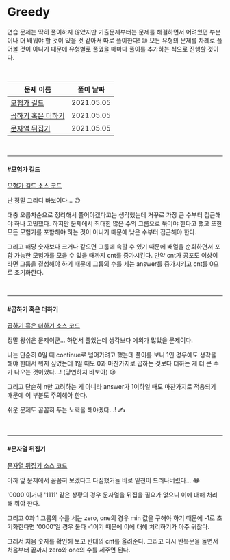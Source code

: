 # Greedy

연습 문제는 딱히 풀이하지 않았지만 기출문제부터는 문제를 해결하면서 어려웠던 부분이나 더 배워야 할 것이 있을 것 같아서 따로 풀이한다! 😉 모든 유형의 문제를 차례로 풀어볼 것이 아니기 때문에 유형별로 풀었을 때마다 풀이를 추가하는 식으로 진행할 것이다. 

<br>

| 문제 이름                                 | 풀이 날짜  |
| ----------------------------------------- | ---------- |
| [모험가 길드](#모험가-길드)               | 2021.05.05 |
| [곱하기 혹은 더하기](#곱하기-혹은-더하기) | 2021.05.05 |
| [문자열 뒤집기](#문자열-뒤집기)           | 2021.05.05 |

<br>

<hr>

#### #모험가 길드

[모험가 길드 소스 코드](https://github.com/hjyeon-n/java-for-coding-test/blob/master/Greedy/hjyeon-n/%EA%B8%B0%EC%B6%9C%20%EB%AC%B8%EC%A0%9C/%EB%AA%A8%ED%97%98%EA%B0%80%20%EA%B8%B8%EB%93%9C.java)

난 정말 그리디 바보이다... 😥

대충 오름차순으로 정리해서 풀어야겠다고는 생각했는데 거꾸로 가장 큰 수부터 접근해야 하나 고민했다. 하지만 문제에서 최대한 많은 수의 그룹으로 묶어야 한다고 했고 또한 모든 모험가를 포함해야 하는 것이 아니기 때문에 낮은 수부터 접근해야 한다.

그리고 해당 숫자보다 크거나 같으면 그룹에 속할 수 있기 때문에 배열을 순회하면서 포함 가능한 모험가를 모을 수 있을 때까지 cnt를 증가시킨다. 만약 cnt가 공포도 이상이라면 그룹을 결성해야 하기 때문에 그룹의 수를 세는 answer를 증가시키고 cnt를 0으로 초기화한다.

<br>

<hr>

#### #곱하기 혹은 더하기

[곱하기 혹은 더하기 소스 코드](https://github.com/hjyeon-n/java-for-coding-test/blob/master/Greedy/hjyeon-n/%EA%B8%B0%EC%B6%9C%20%EB%AC%B8%EC%A0%9C/%EA%B3%B1%ED%95%98%EA%B8%B0%20%ED%98%B9%EC%9D%80%20%EB%8D%94%ED%95%98%EA%B8%B0.java)

정말 왕쉬운 문제이군... 하면서 풀었는데 생각보다 예외가 많았을 문제이다.

나는 단순히 0일 때 continue로 넘어가려고 했는데 풀이를 보니 1인 경우에도 생각을 해야 한대서 뭐지 싶었는데 1일 때도 0과 마찬가지로 곱하는 것보다 더하는 게 더 큰 수가 나오는 것이었다...! (당연하지 바보야) 😫

그리고 단순히 n만 고려하는 게 아니라 answer가 1이하일 때도 마찬가지로 적용되기 때문에 이 부분도 주의해야 한다.

쉬운 문제도 꼼꼼히 푸는 노력을 해야겠다...! ✍

<br>

<hr>

#### #문자열 뒤집기

[문자열 뒤집기 소스 코드](https://github.com/hjyeon-n/java-for-coding-test/blob/master/Greedy/hjyeon-n/%EA%B8%B0%EC%B6%9C%20%EB%AC%B8%EC%A0%9C/%EB%AC%B8%EC%9E%90%EC%97%B4%20%EB%92%A4%EC%A7%91%EA%B8%B0.java)

아까 앞 문제에서 꼼꼼히 보겠다고 다짐했거늘 바로 밑천이 드러나버렸다... 😂

'0000'이거나 '1111' 같은 상황의 경우 문자열을 뒤집을 필요가 없으니 이에 대해 처리해 줘야 한다.

그리고 0과 1 그룹의 수를 세는 zero, one의 경우 min 값을 구해야 하기 때문에 -1로 초기화한다면 '0000'일 경우 둘다 -1이기 때문에 이에 대해 처리하기가 아주 귀찮다.

그래서 처음 숫자를 확인해 보고 반대의 cnt를 올려준다. 그리고 다시 반복문을 돌면서 처음부터 끝까지 zero와 one의 수를 세주면 된다.